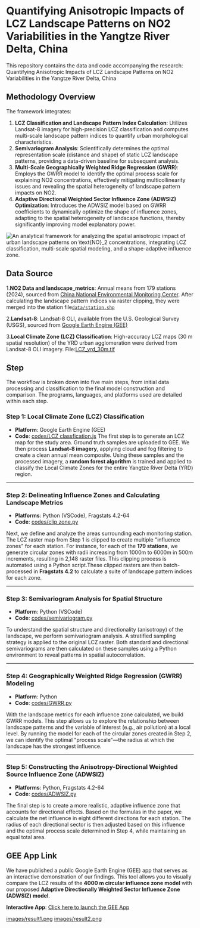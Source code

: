 # Quantifying Anisotropic Impacts of LCZ Landscape Patterns on NO2 Variabilities in the Yangtze River Delta, China

This repository contains the data and code accompanying the research: Quantifying Anisotropic Impacts of LCZ Landscape Patterns on NO2 Variabilities in the Yangtze River Delta, China
##
## Methodology Overview
The framework integrates:

1. **LCZ Classification and Landscape Pattern Index Calculation**: Utilizes Landsat-8 imagery for high-precision LCZ classification and computes multi-scale landscape pattern indices to quantify urban morphological characteristics.
2. **Semivariogram Analysis**: Scientifically determines the optimal representation scale (distance and shape) of static LCZ landscape patterns, providing a data-driven baseline for subsequent analysis.
3. **Multi-Scale Geographically Weighted Ridge Regression (GWRR)**: Employs the GWRR model to identify the optimal process scale for explaining NO2 concentrations, effectively mitigating multicollinearity issues and revealing the spatial heterogeneity of landscape pattern impacts on NO2.
4. **Adaptive Directional Weighted Sector Influence Zone (ADWSIZ) Optimization**: Introduces the ADWSIZ model based on GWRR coefficients to dynamically optimize the shape of influence zones, adapting to the spatial heterogeneity of landscape functions, thereby significantly improving model explanatory power.

![An analytical framework for analyzing the spatial anisotropic impact of urban landscape patterns on $\text{NO}_2$ 
  concentrations, integrating LCZ classification, multi-scale spatial modeling, and a shape-adaptive influence zone.](images/flow.png)


## Data Source
1.**NO2 Data and landscape_metrics**: Annual means from 179 stations (2024), sourced from [China National Environmental Monitoring Center]((https://www.cnemc.cn)). After calculating the landscape pattern indices via raster clipping, they were merged into the station file[`data/station.shp`](data/station.shp)

2.**Landsat-8**:  Landsat-8 OLI, available from the U.S. Geological Survey (USGS), sourced from [Google Earth Engine (GEE)](https://developers.google.com/earth-engine/datasets/catalog/LANDSAT_LC08_C02_T1_L2)

3.**Local Climate Zone (LCZ) Classification**: High-accuracy LCZ maps (30 m spatial resolution) of the YRD urban agglomeration were derived from Landsat-8 OLI imagery. File:[LCZ_yrd_30m.tif](https://drive.google.com/file/d/11588PKhp9D6a_Wma4iC9Tq2nytvb13We/view?usp=sharing)

  
## Step
The workflow is broken down into five main steps, from initial data processing and classification to the final model construction and comparison. The programs, languages, and platforms used are detailed within each step.

### Step 1: Local Climate Zone (LCZ) Classification
* **Platform**: Google Earth Engine (GEE)
* **Code**: [codes/LCZ classfication.js](codes/LCZclassfication.js)
The first step is to generate an LCZ map for the study area. Ground truth samples are uploaded to GEE. We then process **Landsat-8 imagery**, applying cloud and fog filtering to create a clean annual mean composite. Using these samples and the processed imagery, a **random forest algorithm** is trained and applied to classify the Local Climate Zones for the entire Yangtze River Delta (YRD) region.


---

### Step 2: Delineating Influence Zones and Calculating Landscape Metrics
* **Platforms**: Python (VSCode), Fragstats 4.2-64
* **Code**: [codes/clip zone.py](codes/clipzone.py)

Next, we define and analyze the areas surrounding each monitoring station. The LCZ raster map from Step 1 is clipped to create multiple "influence zones" for each station. For instance, for each of the **179 stations**, we generate circular zones with radii increasing from 1000m to 6000m in 500m increments, resulting in 2,148 raster files. This clipping process is automated using a Python script.These clipped rasters are then batch-processed in **Fragstats 4.2** to calculate a suite of landscape pattern indices for each zone.


---

### Step 3: Semivariogram Analysis for Spatial Structure
* **Platform**: Python (VSCode)
* **Code**: [codes/semivariogram.py](codes/semivariogram.py)

To understand the spatial structure and directionality (anisotropy) of the landscape, we perform semivariogram analysis. A stratified sampling strategy is applied to the original LCZ raster. Both standard and directional semivariograms are then calculated on these samples using a Python environment to reveal patterns in spatial autocorrelation.



---

### Step 4: Geographically Weighted Ridge Regression (GWRR) Modeling
* **Platform**: Python
* **Code**: [codes/GWRR.py](codes/GWRR.py)

With the landscape metrics for each influence zone calculated, we build GWRR models. This step allows us to explore the relationship between landscape patterns and the variable of interest (e.g., air pollution) at a local level. By running the model for each of the circular zones created in Step 2, we can identify the optimal "process scale"—the radius at which the landscape has the strongest influence.


---

### Step 5: Constructing the Anisotropy-Directional Weighted Source Influence Zone (ADWSIZ)
* **Platforms**: Python, Fragstats 4.2-64
* **Code**: [codes/ADWSIZ.py](codes/ADWSIZ.py)

The final step is to create a more realistic, adaptive influence zone that accounts for directional effects. Based on the formulas in the paper, we calculate the net influence in eight different directions for each station. The radius of each directional sector is then adjusted based on this influence and the optimal process scale determined in Step 4, while maintaining an equal total area.






## GEE App Link

We have published a public Google Earth Engine (GEE) app that serves as an interactive demonstration of our findings. This tool allows you to visually compare the LCZ results of the **4000 m circular influence zone model** with our proposed **Adaptive Directionally Weighted Sector Influence Zone (ADWSIZ) model**. 

**Interactive App**: [Click here to launch the GEE App](https://ee-l2892786691.projects.earthengine.app/view/adwsiz-vs-circle)

[images/result1.png](images/result1.png)
[images/result2.png](images/result2.png)
